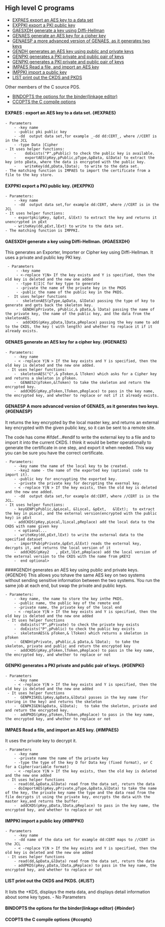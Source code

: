 
## High level C programs

- [EXPAES   export an AES key to a data set](#EXPAES)
- [EXPPKI   export a PKI public key](#EXPPKI)
- [GAESXDH  generate a key using Diffi-Hellman](#GAESXDH)
- [GENAES   generate an AES key for a cipher key]({#GENAES)
- [GENAESP  a more advanced version of GENAES, as it generates two keys](#GENAESP)
- [GENDH    generates an AES key using public and private keys](#GENDH)
- [GENPKI   generates a PKI private and public pair of keys](#GENPKI)
- [GENPKI   generates a PKI private and public pair of keys](#GENPKI)
- [IMPAES   Read a file, and import an AES key](#IMPAES)
- [IMPPKI   import a public key](#IMPPKI)
- [LIST     print out the CKDS and PKDS](#LIST)

Other members of the C source PDS.

- [BINDOPTS the options for the binder(linkage editor)](#binder)
- [CCOPTS   the C compile options ](#ccopts)


#### EXPAES : export an AES key to a data set. {#EXPAES}

    - Parameters
        - -key name
        - -public pki public key
        - -dd  output data set,for example _-dd dd:CERT_, where //CERT is in the JCL
        - -type Data |Cipher
    - It uses helper functions:
        -    doExists("P",pPublic) to check the public key is available.
        -    exportAES(pKey,pPublic,pType,&pData, &lData) to extract the key into pData, where the data is encrypted with the public key.
        -    writeKey(dd,pData,lData);  to write to the data set.
    - The matching function is IMPAES to import the certificate from a file to the key store.     
#### EXPPKI export a PKI public key. {#EXPPKI}
    - Parameters:
        - -key name
        - -dd  output data set,for example dd:CERT, where //CERT is in the JCL
    - It uses helper functions:
        - exportpki(pKey, &pExt, &lExt) to extract the key and returns it unencrypted in pExt
        - writeKey(dd,pExt,lExt) to write to the data set.
    - The matching function is IMPPKI.

#### GAESXDH generate a key using Diffi-Hellman. {#GAESXDH}
This generates an Exporter, Importer or Cipher key using Diffi-Hellman.  It uses a private and public key PKI key.

     - Parameters
         - -key name
         - <-replace Y|N> If the key exists and Y is specified, then the old key is deleted and the new one added
         - -type E|I|C for key type to generate
         - -private the name of the private key in the PKDS 
         - -public the name of the public key in the PKDS.
     -  It uses helper functions
         -  skeletonAES(pType,&pData, &lData) passing the type of key to generate and gets back the skeleton key.
         -  GENDH(pPrivate, pPublic,& pData,& lData) passing the name of the private key, the name of the public key, and the data from the skeletonAES.
         -  addCKDS(pKey,pData,lData,pReplace) passing the key name to add to the CKDS, the key ( with length) and whether to replace it if it already exists.



#### GENAES  generate an AES key for a cipher key. {#GENAES}
    - Parameters:
        - -key name
        - < -replace Y|N > If the key exists and Y is specified, then the old key is deleted and the new one added.
     - It uses helper functions:
        -  skeletonAES("C",& pToken,& lToken) which asks for a Cipher key and returns a skeleton in pToken.
        -  GENAES2(pToken,&lToken) to take the skeleton and return the encrypted key.
        -  addCKDS(pKey,pToken,lToken,pReplace) to pass in the key name, the encrypted key, and whether to replace or not if it already exists.

#### GENAESP A more advanced version of GENAES, as it generates two keys. {#GENAESP}
It returns the key encrypted by the local master key, and returns an external key encrypted with the given public key, so it can be sent to a remote site.

The code has come #ifdef...#endif  to write the external key to a file and to import it into the current CKDS.
I think it would be better operationally to generate the certificate in one step, and export it when needed.   This way you can be sure you have the correct certificate.

    - Parameters:
        - -key name the name of the local key to be created.
        - -key2 name - the name of the exported key (optional code to import it).
        - -public key for encruypting the exported key.
        - -private the private key for decrypting the exernal key.
        - < -replace Y|N > If the key exists, then the old key is deleted and the new one added.
        - -dd  output data set,for example dd:CERT, where //CERT is in the JCL.
    - It uses helper functions:
        - keyGENP(pPublic,&pLocal, &lLocal, &pExt,   &lExt);  to extract the key in pLocal, and the external version(encrypted with the public key) in pExt
        - addCKDS(pKey,pLocal,lLocal,pReplace) add the local data to the CKDS with name given key
        - < optional... 
        -  writeKey(dd,pExt,lExt) to write the external data to the specified dataset
        -  importPub(pPrivate,&pExt,&lExt) reads the external key, decrypts it, and returns the local version of it
        -  addCKDS(pKey2   , pExt,lExt,pReplace) add the local version of the external version to the CKDS with the name from pKEY2
        -  end optional>  
   
####GENDH generates an AES key using public and private keys. {#GENDH}
This allows you tohave the same AES key on two systems without sending sensitive information between the two systems.  You run the same job at each end, but swap the private and public keys.

    - Parameters:
        - -key name, the name to store the key inthe PKDS.
        - -public name, the public key of the remote end
        - -private name, the private key of the local end
        - < -replace Y|N > If the key exists and Y is specified, then the old key is deleted and the new one added
     - It uses helper functions
        -  doExists("P",pPrivate) to check the private key exists
        -  doExists("P",pPublic) to check the public key exists
        -  skeletonAES(& pToken,& lToken) which returns a skeleton in pToken
        -  GENDH(pPrivate, pPublic,& pData,& lData);  to take the skeleton, private and public and return the encrypted key
        -  addCKDS(pKey,pToken,lToken,pReplace) to pass in the key name, the encrypted key, and whether to replace or not

#### GENPKI generates a PKI private and public pair of keys. {#GENPKI}
    - Parameters
        - -key name
        - < -replace Y|N > If the key exists and Y is specified, then the old key is deleted and the new one added
     - It uses helper functions
        -  GENPKISKEL(pKey,&pData,&lData) passes in the key name (for storing in the key) and returns the skeleton
        -  GENPKIGEN(&pData, &lData);   to take the skeleton, private and and return the encrypted key.
        -  addPKDS(pKey,pToken,lToken,pReplace) to pass in the key name, the encrypted key, and whether to replace or not

#### IMPAES Read a file, and import an AES key. {#IMPAES} 
It uses the private key to decrypt it.

    - Parameters
        - -key name
        - -private name the name of the private key
        - -type the type of the key D for Data key (fixed format), or C for a Cipher(variable format)
        - < -replace Y|N > If the key exists, then the old key is deleted and the new one added
     - It uses helper functions
        - read(dd,&pData,&lData) read from the data set, return the data
        - doImportAES(pKey,pPrivate,pType,&pData,&lData) to take the name of the key, the private key name the type and the data read from the file decrypts it using the private key, encrypts the data with the master key,and returns the buffer.
        -  addCKDS(pKey,pData,lData,pReplace) to pass in the key name, the encrypted key, and whether to replace or not

#### IMPPKI import a public key {#IMPPKI}
    - Parameters
        - -key name
        - -dd name of the data set for example dd:CERT maps to //CERT in the JCL
        - < -replace Y|N > If the key exists and Y is specified, then the old key is deleted and the new one added
     - It uses helper functions
        - read(dd,&pData,&lData) read from the data set, return the data
        - addPKDS(pKey,pData,lData,pReplace) to pass in the key name, the encrypted key, and whether to replace or not

#### LIST print out the CKDS and PKDS. {#LIST}   
It lists the +KDS, displays the meta data, and displays detail information about some key types.
       - No Parameters

#### BINDOPTS the options for the binder(linkage editor) {#binder}
#### CCOPTS   the C compile options {#ccopts}
